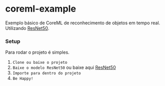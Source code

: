 # coreml-example

Exemplo básico de CoreML de reconhecimento de objetos em tempo real. Utilizando [ResNet50](https://developer.apple.com/machine-learning/).

### Setup

Para rodar o projeto é simples.

1) `Clone ou baixe o projeto`
2) `Baixe o modelo ResNet50` ou baixe aqui [ResNet50](https://docs-assets.developer.apple.com/coreml/models/Resnet50.mlmodel)
3) `Importe para dentro do projeto`
4) `Be Happy!`
